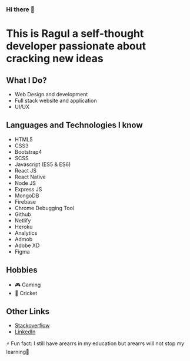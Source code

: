 ### Hi there 👋
# This is Ragul a self-thought developer passionate about cracking new ideas

## What I Do?
- Web Design and development
- Full stack website and application
- UI/UX

## Languages and Technologies I know
- HTML5
- CSS3
- Bootstrap4
- SCSS
- Javascript (ES5 & ES6)
- React JS
- React Native
- Node JS
- Express JS
- MongoDB
- Firebase
- Chrome Debugging Tool
- Github
- Netlify
- Heroku
- Analytics
- Admob
- Adobe XD
- Figma

## Hobbies
- 🎮 Gaming
- 🏏 Cricket

## Other Links
- [Stackoverflow](https://stackoverflow.com/users/10106311/ragul-cs)
- [LinkedIn](https://www.linkedin.com/in/ragul-cs-57859118a/)

⚡ Fun fact: I still have arearrs in my education but arearrs will not stop my learning🚀


